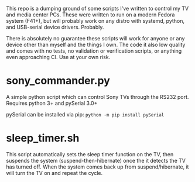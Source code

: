 This repo is a dumping ground of some scripts I've written to control my TV and media center PCs. These were written to run on a modern Fedora system (F41+), but will probably work on any distro with systemd, python, and USB-serial device drivers. Probably.

There is absolutely no guarantee these scripts will work for anyone or any device other than myself and the things I own. The code it also low quality and comes with no tests, no validation or verification scripts, or anything even approaching CI. Use at your own risk.

# sony_commander.py
A simple python script which can control Sony TVs through the RS232 port. Requires python 3+ and pySerial 3.0+

pySerial can be installed via pip: `python -m pip install pySerial`

# sleep_timer.sh
This script automatically sets the sleep timer function on the TV, then suspends the system (suspend-then-hibernate) once the it detects the TV has turned off. When the system comes back up from suspend/hibernate, it will turn the TV on and repeat the cycle.
